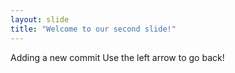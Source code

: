 ```yaml
---
layout: slide
title: "Welcome to our second slide!"
---
```

Adding a new commit
Use the left arrow to go back!
